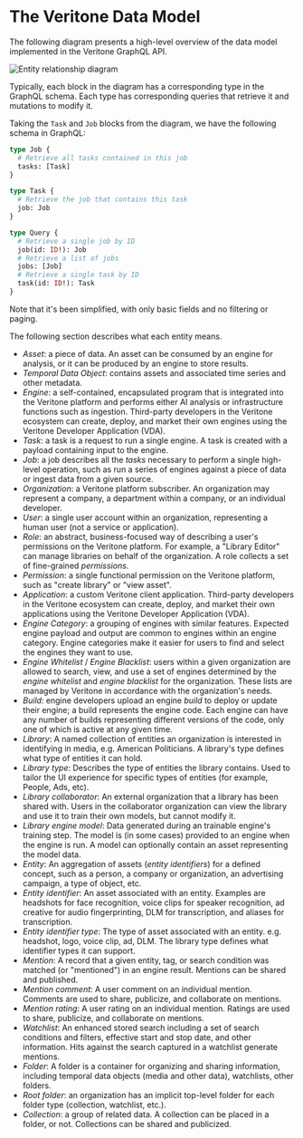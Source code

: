 # The Veritone Data Model

The following diagram presents a high-level overview of the data model
implemented in the Veritone GraphQL API.

![Entity relationship diagram](/apis/tutorials/veritone-graphql-erd.png)

Typically, each block in the diagram has a corresponding type in the GraphQL
schema. Each type has corresponding queries that retrieve it and mutations
to modify it.

Taking the `Task` and `Job` blocks from the diagram, we have the following
schema in GraphQL:

```graphql
type Job {
  # Retrieve all tasks contained in this job
  tasks: [Task]
}

type Task {
  # Retrieve the job that contains this task
  job: Job
}

type Query {
  # Retrieve a single job by ID
  job(id: ID!): Job
  # Retrieve a list of jobs
  jobs: [Job]
  # Retrieve a single task by ID
  task(id: ID!): Task
}
```

Note that it's been simplified, with only basic fields and no filtering or paging.

The following section describes what each entity means.

* _Asset_:  a piece of data. An asset can be consumed by an engine for analysis,
or it can be produced by an engine to store results.
* _Temporal Data Object_:  contains assets and associated time series and other metadata.
* _Engine_:  a self-contained, encapsulated program that is integrated into the Veritone
platform and performs either AI analysis or infrastructure functions such as ingestion. Third-party developers in the Veritone ecosystem
can create, deploy, and market their own engines using the
Veritone Developer Application (VDA).
* _Task_:  a task is a request to run a single engine. A task is created with a payload containing input to the engine.
* _Job_:  a job describes all the _tasks_ necessary to perform a
single high-level operation, such as run a series of engines against
a piece of data or ingest data from a given source.
* _Organization_:  a Veritone platform subscriber. An organization
may represent a company, a department within a company, or an
individual developer.
* _User_:  a single user account within an organization, representing
a human user (not a service or application).
* _Role_:  an abstract, business-focused way of describing a user's permissions
on the Veritone platform. For example, a "Library Editor" can manage libraries
on behalf of the organization. A role collects a set of fine-grained _permissions_.
* _Permission_: a single functional permission on the Veritone platform,
such as "create library" or "view asset".
* _Application_:  a custom Veritone client application. Third-party developers in the Veritone ecosystem
can create, deploy, and market their own applications using the
Veritone Developer Application (VDA).
* _Engine Category_:  a grouping of engines with similar features.
Expected engine payload and output are common to engines within
an engine category. Engine categories make it easier for users to
find and select the engines they want to use.
* _Engine Whitelist_ / _Engine Blacklist_:  users within a
given organization are allowed to search, view, and use a set of
engines determined by the _engine whitelist_ and _engine blacklist_
for the organization. These lists are managed by Veritone in
accordance with the organization's needs.
* _Build_:  engine developers upload an engine _build_ to deploy
or update their engine; a build represents the engine code.
Each engine can have any number of builds representing different
versions of the code, only one of which is active at any given time.
* _Library_:  A named collection of entities an organization is interested in identifying in media, e.g. American Politicians. A library's type defines what type of entities it can hold.
* _Library type_:  Describes the type of entities the library contains. Used to tailor the UI experience for specific types of entities (for example, People, Ads, etc).
* _Library collaborator_:  An external organization that
a library has been shared with. Users in the collaborator
organization can view the library and use it to train
their own models, but cannot modify it.
* _Library engine model_:  Data generated during an trainable engine's training step. The model is (in some cases) provided to an engine when the engine is run. A model can optionally contain an asset representing the model data.
* _Entity_:  An aggregation of assets (_entity identifiers_) for a defined concept, such as a person, a company or organization, an advertising campaign, a type of object, etc.
* _Entity identifier_:  An asset associated with an entity. Examples are headshots for face recognition, voice clips for speaker recognition, ad creative for audio fingerprinting, DLM for transcription, and aliases for transcription.
* _Entity identifier type_:  The type of asset associated with an entity. e.g. headshot, logo, voice clip, ad, DLM. The library type defines what identifier types it can support.
* _Mention_:  A record that a given entity, tag, or search condition was
matched (or "mentioned") in an engine result. Mentions can be shared and published.
* _Mention comment_:  A user comment on an individual mention. Comments are used
to share, publicize, and collaborate on mentions.
* _Mention rating_:  A user rating on an individual mention. Ratings are used
to share, publicize, and collaborate on mentions.
* _Watchlist_:  An enhanced stored search including a set of search conditions
and filters, effective start and stop date, and other information. Hits against
the search captured in a watchlist generate mentions.
* _Folder_:  A folder is a container for organizing and sharing information,
including temporal data objects (media and other data), watchlists, other folders.
* _Root folder_:  an organization has an implicit top-level folder for each
folder type (collection, watchlist, etc.).
* _Collection_:  a group of related data. A collection can be placed in a folder, or not. Collections can be shared and publicized.
